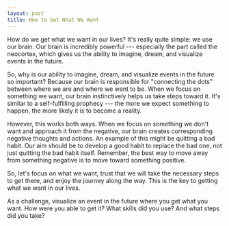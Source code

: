 ```yaml
---
layout: post
title: How to Get What We Want
---
```


How do we get what we want in our lives? It's really quite simple: we use our brain. Our brain is incredibly powerful --- especially the part called the neocortex, which gives us the ability to imagine, dream, and visualize events in the future.

So, why is our ability to imagine, dream, and visualize events in the future so important? Because our brain is responsible for "connecting the dots" between where we are and where we want to be. When we focus on something we want, our brain instinctively helps us take steps toward it. It's similar to a self-fulfilling prophecy --- the more we expect something to happen, the more likely it is to become a reality.

However, this works both ways. When we focus on something we don't want and approach it from the negative, our brain creates corresponding negative thoughts and actions. An example of this might be quitting a bad habit. Our aim should be to develop a good habit to replace the bad one, not just quitting the bad habit itself. Remember, the best way to move away from something negative is to move toward something positive.

So, let's focus on what we want, trust that we will take the necessary steps to get there, and enjoy the journey along the way. This is the key to getting what we want in our lives.

As a challenge, visualize an event in the future where you get what you want. How were you able to get it? What skills did you use? And what steps did you take?